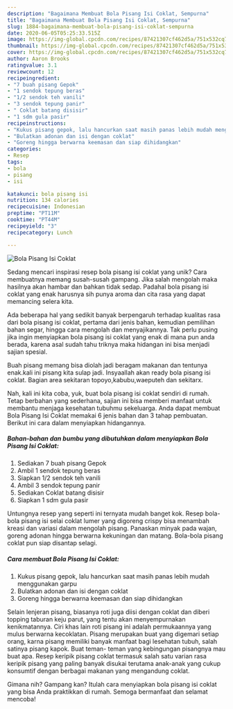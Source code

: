 ```yaml
---
description: "Bagaimana Membuat Bola Pisang Isi Coklat, Sempurna"
title: "Bagaimana Membuat Bola Pisang Isi Coklat, Sempurna"
slug: 1884-bagaimana-membuat-bola-pisang-isi-coklat-sempurna
date: 2020-06-05T05:25:33.515Z
image: https://img-global.cpcdn.com/recipes/87421307cf462d5a/751x532cq70/bola-pisang-isi-coklat-foto-resep-utama.jpg
thumbnail: https://img-global.cpcdn.com/recipes/87421307cf462d5a/751x532cq70/bola-pisang-isi-coklat-foto-resep-utama.jpg
cover: https://img-global.cpcdn.com/recipes/87421307cf462d5a/751x532cq70/bola-pisang-isi-coklat-foto-resep-utama.jpg
author: Aaron Brooks
ratingvalue: 3.1
reviewcount: 12
recipeingredient:
- "7 buah pisang Gepok"
- "1 sendok tepung beras"
- "1/2 sendok teh vanili"
- "3 sendok tepung panir"
- " Coklat batang disisir"
- "1 sdm gula pasir"
recipeinstructions:
- "Kukus pisang gepok, lalu hancurkan saat masih panas lebih mudah menggunakan garpu"
- "Bulatkan adonan dan isi dengan coklat"
- "Goreng hingga berwarna keemasan dan siap dihidangkan"
categories:
- Resep
tags:
- bola
- pisang
- isi

katakunci: bola pisang isi 
nutrition: 134 calories
recipecuisine: Indonesian
preptime: "PT11M"
cooktime: "PT44M"
recipeyield: "3"
recipecategory: Lunch

---
```



![Bola Pisang Isi Coklat](https://img-global.cpcdn.com/recipes/87421307cf462d5a/751x532cq70/bola-pisang-isi-coklat-foto-resep-utama.jpg)

Sedang mencari inspirasi resep bola pisang isi coklat yang unik? Cara membuatnya memang susah-susah gampang. Jika salah mengolah maka hasilnya akan hambar dan bahkan tidak sedap. Padahal bola pisang isi coklat yang enak harusnya sih punya aroma dan cita rasa yang dapat memancing selera kita.

Ada beberapa hal yang sedikit banyak berpengaruh terhadap kualitas rasa dari bola pisang isi coklat, pertama dari jenis bahan, kemudian pemilihan bahan segar, hingga cara mengolah dan menyajikannya. Tak perlu pusing jika ingin menyiapkan bola pisang isi coklat yang enak di mana pun anda berada, karena asal sudah tahu triknya maka hidangan ini bisa menjadi sajian spesial.

Buah pisang memang bisa diolah jadi beragam makanan dan tentunya enak.kali ini pisang kita sulap jadi. Insyaallah akan ready bola pisang isi coklat. Bagian area sekitaran topoyo,kabubu,waeputeh dan sekitarx.


Nah, kali ini kita coba, yuk, buat bola pisang isi coklat sendiri di rumah. Tetap berbahan yang sederhana, sajian ini bisa memberi manfaat untuk membantu menjaga kesehatan tubuhmu sekeluarga. Anda dapat membuat Bola Pisang Isi Coklat memakai 6 jenis bahan dan 3 tahap pembuatan. Berikut ini cara dalam menyiapkan hidangannya.

<!--inarticleads1-->

##### Bahan-bahan dan bumbu yang dibutuhkan dalam menyiapkan Bola Pisang Isi Coklat:

1. Sediakan 7 buah pisang Gepok
1. Ambil 1 sendok tepung beras
1. Siapkan 1/2 sendok teh vanili
1. Ambil 3 sendok tepung panir
1. Sediakan  Coklat batang disisir
1. Siapkan 1 sdm gula pasir


Untungnya resep yang seperti ini ternyata mudah banget kok. Resep bola-bola pisang isi selai coklat lumer yang digoreng crispy bisa menambah kreasi dan variasi dalam mengolah pisang. Panaskan minyak pada wajan, goreng adonan hingga berwarna kekuningan dan matang. Bola-bola pisang coklat pun siap disantap selagi. 

<!--inarticleads2-->

##### Cara membuat Bola Pisang Isi Coklat:

1. Kukus pisang gepok, lalu hancurkan saat masih panas lebih mudah menggunakan garpu
1. Bulatkan adonan dan isi dengan coklat
1. Goreng hingga berwarna keemasan dan siap dihidangkan


Selain lenjeran pisang, biasanya roti juga diisi dengan coklat dan diberi topping taburan keju parut, yang tentu akan menyempurnakan kenikmatannya. Ciri khas lain roti pisang ini adalah permukaannya yang mulus berwarna kecoklatan. Pisang merupakan buat yang digemari setiap orang, karna pisang memiliki banyak manfaat bagi lesehatan tubuh, salah satinya pisang kapok. Buat teman- teman yang kebingungan pisangnya mau buat apa. Resep keripik pisang coklat termasuk salah satu varian rasa keripik pisang yang paling banyak disukai terutama anak-anak yang cukup konsumtif dengan berbagai makanan yang mengandung coklat. 

Gimana nih? Gampang kan? Itulah cara menyiapkan bola pisang isi coklat yang bisa Anda praktikkan di rumah. Semoga bermanfaat dan selamat mencoba!
